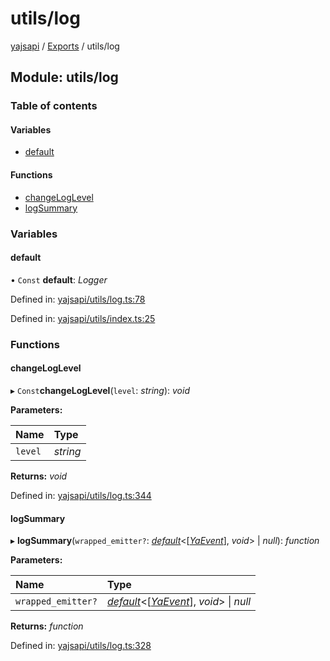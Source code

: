 # utils/log

[yajsapi](https://github.com/golemfactory/yagna-docs/tree/1b9d66c57da52a346eb2988dcfe9aa00d2f3d587/yajsapi/README.md) / [Exports](https://github.com/golemfactory/yagna-docs/tree/1b9d66c57da52a346eb2988dcfe9aa00d2f3d587/yajsapi/modules.md) / utils/log

## Module: utils/log

### Table of contents

#### Variables

* [default](utils_log.md#default)

#### Functions

* [changeLogLevel](utils_log.md#changeloglevel)
* [logSummary](utils_log.md#logsummary)

### Variables

#### default

• `Const` **default**: _Logger_

Defined in: [yajsapi/utils/log.ts:78](https://github.com/golemfactory/yajsapi/blob/0a8d8c8/yajsapi/utils/log.ts#L78)

Defined in: [yajsapi/utils/index.ts:25](https://github.com/golemfactory/yajsapi/blob/0a8d8c8/yajsapi/utils/index.ts#L25)

### Functions

#### changeLogLevel

▸ `Const`**changeLogLevel**\(`level`: _string_\): _void_

**Parameters:**

| Name | Type |
| :--- | :--- |
| `level` | _string_ |

**Returns:** _void_

Defined in: [yajsapi/utils/log.ts:344](https://github.com/golemfactory/yajsapi/blob/0a8d8c8/yajsapi/utils/log.ts#L344)

#### logSummary

▸ **logSummary**\(`wrapped_emitter?`: [_default_](https://github.com/golemfactory/yagna-docs/tree/1b9d66c57da52a346eb2988dcfe9aa00d2f3d587/yajsapi/interfaces/utils_callable.default.md)&lt;\[[_YaEvent_](https://github.com/golemfactory/yagna-docs/tree/1b9d66c57da52a346eb2988dcfe9aa00d2f3d587/yajsapi/classes/executor_events.yaevent.md)\], _void_&gt; \| _null_\): _function_

**Parameters:**

| Name | Type |
| :--- | :--- |
| `wrapped_emitter?` | [_default_](https://github.com/golemfactory/yagna-docs/tree/1b9d66c57da52a346eb2988dcfe9aa00d2f3d587/yajsapi/interfaces/utils_callable.default.md)&lt;\[[_YaEvent_](https://github.com/golemfactory/yagna-docs/tree/1b9d66c57da52a346eb2988dcfe9aa00d2f3d587/yajsapi/classes/executor_events.yaevent.md)\], _void_&gt; \| _null_ |

**Returns:** _function_

Defined in: [yajsapi/utils/log.ts:328](https://github.com/golemfactory/yajsapi/blob/0a8d8c8/yajsapi/utils/log.ts#L328)

